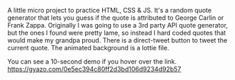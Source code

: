 A little micro project to practice HTML, CSS & JS.
It's a random quote generator that lets you guess if the
quote is attributed to George Carlin or Frank Zappa.
Originally I was going to use a 3rd party API quote
generator, but the ones I found were pretty lame, so 
instead I hard coded quotes that would make my grandpa
proud. There is a direct-tweet button to tweet the 
current quote. The animated background is a lottie file.

You can see a 10-second demo if you hover over the link.
https://gyazo.com/0e5ec394c80ff2d3bd106d9234d92b57
